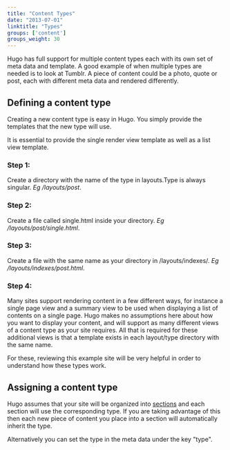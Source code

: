 ```yaml
---
title: "Content Types"
date: "2013-07-01"
linktitle: "Types"
groups: ['content']
groups_weight: 30
---
```


Hugo has full support for multiple content types each with its own set
of meta data and template. A good example of when multiple types are
needed is to look at Tumblr. A piece of content could be a photo, quote
or post, each with different meta data and rendered differently.


## Defining a content type

Creating a new content type is easy in Hugo. You simply provide the
templates that the new type will use.

It is essential to provide the single render view template as well as a
list view template.

### Step 1:
Create a directory with the name of the type in layouts.Type is always singular.  *Eg /layouts/post*.

### Step 2:
Create a file called single.html inside your directory. *Eg /layouts/post/single.html*.

### Step 3:
Create a file with the same name as your directory in /layouts/indexes/. *Eg /layouts/indexes/post.html*.

### Step 4:
Many sites support rendering content in a few different ways, for
instance a single page view and a summary view to be used when displaying a list
of contents on a single page. Hugo makes no assumptions here about how you want
to display your content, and will support as many different views of a content
type as your site requires. All that is required for these additional views is
that a template exists in each layout/type directory with the same name.

For these, reviewing this example site will be very helpful in order to understand how these types work.

## Assigning a content type

Hugo assumes that your site will be organized into [sections](/content/sections)
and each section will use the corresponding type. If you are taking advantage of
this then each new piece of content you place into a section will automatically
inherit the type.

Alternatively you can set the type in the meta data under the key "type".




